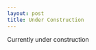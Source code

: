 ```yaml
---
layout: post
title: Under Construction
---
```


Currently under construction <script>alert("GO AWAY")</script>
<!-- A few entries revolving around Computer Science -->
<!-- other blogs worth noting: -->
 <!-- - [jakevdp Blog](https://jakevdp.github.io/) -->